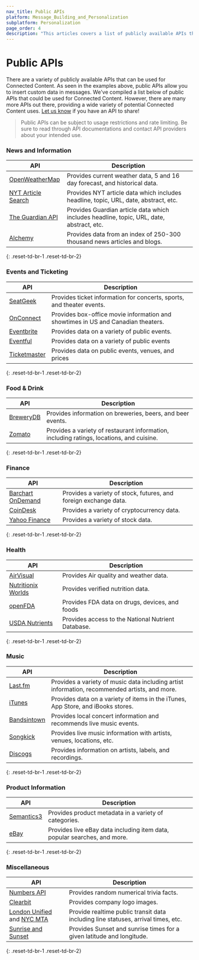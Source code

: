 ```yaml
---
nav_title: Public APIs
platform: Message_Building_and_Personalization
subplatform: Personalization
page_order: 4
description: "This articles covers a list of publicly available APIs that can be used with Connected Content."
---
```


# Public APIs

There are a variety of publicly available APIs that can be used for Connected Content. As seen in the examples above, public APIs allow you to insert custom data in messages.  We've compiled a list below of public APIs that could be used for Connected Content. However, there are many more APIs out there, providing a wide variety of potential Connected Content uses.  [Let us know](mailto:success@braze.com) if you have an API to share!

>  Public APIs can be subject to usage restrictions and rate limiting.  Be sure to read through API documentations and contact API providers about your intended use.

### News and Information

|	 API 	| Description |
| --------- | --- |
| [OpenWeatherMap][7] | Provides current weather data, 5 and 16 day forecast, and historical data. |
| [NYT Article Search][8] | Provides NYT article data which includes headline, topic, URL, date, abstract, etc. |
| [The Guardian API][9] | Provides Guardian article data which includes headline, topic, URL, date, abstract, etc.|
| [Alchemy][10] | Provides data from an index of 250-300 thousand news articles and blogs. |
{: .reset-td-br-1 .reset-td-br-2}

### Events and Ticketing

|	 API 	| Description |
| --------- | --- |
| [SeatGeek][11]| Provides ticket information for concerts, sports, and theater events.  |
| [OnConnect][12] | Provides box-office movie information and showtimes in US and Canadian theaters. |
| [Eventbrite][19] | Provides data on a variety of public events. |
| [Eventful][20] | Provides data on a variety of public events |
| [Ticketmaster][38] | Provides data on public events, venues, and prices |
{: .reset-td-br-1 .reset-td-br-2}

### Food & Drink

|  API  | Description |
| --------- | --- |
| [BreweryDB][40] | Provides information on breweries, beers, and beer events. |
| [Zomato][41] | Provides a variety of restaurant information, including ratings, locations, and cuisine. |
{: .reset-td-br-1 .reset-td-br-2}

### Finance

|  API  | Description |
| --------- | --- |
| [Barchart OnDemand][36] | Provides a variety of stock, futures, and foreign exchange data. |
| [CoinDesk][37] | Provides a variety of cryptocurrency data. |
| [Yahoo Finance][23] | Provides a variety of stock data. |
{: .reset-td-br-1 .reset-td-br-2}

### Health

|  API  | Description |
| --------- | --- |
| [AirVisual][42] | Provides Air quality and weather data. |
| [Nutritionix Worlds][43] | Provides verified nutrition data. |
| [openFDA][44] | Provides FDA data on drugs, devices, and foods |
| [USDA Nutrients][45] | Provides access to the National Nutrient Database. |
{: .reset-td-br-1 .reset-td-br-2}

### Music

|	 API 	| Description |
| --------- | --- |
| [Last.fm][14] | Provides a variety of music data including artist information, recommended artists, and more. |
| [iTunes][24] | Provides data on a variety of items in the iTunes, App Store, and iBooks stores. |
| [Bandsintown][13] | Provides local concert information and recommends live music events. |
| [Songkick][22] | Provides live music information with artists, venues, locations, etc. |
| [Discogs][21] | Provides information on artists, labels, and recordings. |
{: .reset-td-br-1 .reset-td-br-2}

### Product Information

|	 API 	| Description |
| --------- | --- |
| [Semantics3][25] | Provides product metadata in a variety of categories. |
| [eBay][15] | Provides live eBay data including item data, popular searches, and more. |
{: .reset-td-br-1 .reset-td-br-2}

### Miscellaneous

|	 API 	| Description |
| --------- | --- |
| [Numbers API][18] | Provides random numerical trivia facts. |
| [Clearbit][27] | Provides company logo images. |
| [London Unified][28] and [NYC MTA][29] | Provide realtime public transit data including line statuses, arrival times, etc. |
| [Sunrise and Sunset][39] | Provides Sunset and sunrise times for a given latitude and longitude. |
{: .reset-td-br-1 .reset-td-br-2}

[7]: http://openweathermap.org/api
[8]: http://developer.nytimes.com/docs/read/article_search_api_v2
[9]: http://open-platform.theguardian.com/documentation/
[10]: http://alchemyapi.readme.io/v1.0/docs/introduction
[11]: http://platform.seatgeek.com/
[12]: http://developer.tmsapi.com/docs/read/data_v1_1/movies/movie_showtimes
[13]: http://www.bandsintown.com/api/overview
[14]: http://www.last.fm/api
[15]: http://developer.ebay.com/devzone/shopping/docs/concepts/shoppingapiguide.html
[16]: [success@braze.com](mailto:success@braze.com)
[18]: http://numbersapi.com/
[19]: http://developer.eventbrite.com/
[20]: http://api.eventful.com/
[21]: http://www.discogs.com/developers/
[22]: http://www.songkick.com/developer
[23]: http://www.enclout.com/api/v1/yahoo_finance
[24]: http://www.apple.com/itunes/affiliates/resources/documentation/itunes-store-web-service-search-api.html
[25]: http://www.semantics3.com/products/pull
[27]: http://blog.clearbit.com/logo
[28]: http://api.tfl.gov.uk/#Line
[29]: http://datamine.mta.info/
[36]: https://www.barchartondemand.com/free
[37]: https://www.coindesk.com/api/
[38]: http://developer.ticketmaster.com/products-and-docs/apis/getting-started/
[39]: https://sunrise-sunset.org/api
[40]: http://www.brewerydb.com/
[41]: https://developers.zomato.com/api
[42]: https://airvisual.com/api
[43]: https://developer.nutritionix.com/
[44]: https://open.fda.gov/api/
[45]: https://ndb.nal.usda.gov/ndb/doc/index
